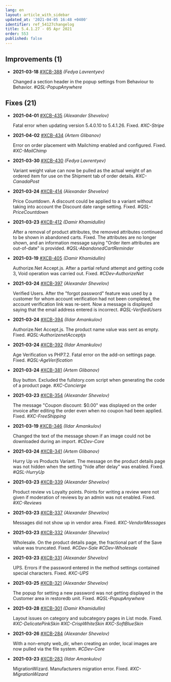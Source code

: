 ```yaml
---
lang: en
layout: article_with_sidebar
updated_at: '2021-04-05 16:48 +0400'
identifier: ref_54127changelog
title: 5.4.1.27 - 05 Apr 2021
order: 553
published: false
---
```

## Improvements (1)
* **2021-03-18** [#XCB-388](https://sellerlabs.atlassian.net/browse/XCB-388) _(Fedya Lavrentyev)_ 

  Changed a section header in the popup settings from Behaviour to Behavior. _#QSL-PopupAnywhere_


## Fixes (21)
* **2021-04-01** [#XCB-435](https://sellerlabs.atlassian.net/browse/XCB-435) _(Alexander Shevelov)_ 

  Fatal error when updating version 5.4.0.10 to 5.4.1.26. Fixed. _#XC-Stripe_

* **2021-04-02** [#XCB-434](https://sellerlabs.atlassian.net/browse/XCB-434) _(Artem Glibanov)_ 

  Error on order placement with Mailchimp enabled and configured. Fixed. _#XC-MailChimp_

* **2021-03-30** [#XCB-430](https://sellerlabs.atlassian.net/browse/XCB-430) _(Fedya Lavrentyev)_ 

  Variant weight value can now be pulled as the actual weight of an ordered item for use on the Shipment tab of order details. _#XC-CanadaPost_

* **2021-03-24** [#XCB-414](https://sellerlabs.atlassian.net/browse/XCB-414) _(Alexander Shevelov)_ 

  Price Countdown. A discount could be applied to a variant without taking into account the Discount date range setting. Fixed. _#QSL-PriceCountdown_

* **2021-03-23** [#XCB-412](https://sellerlabs.atlassian.net/browse/XCB-412) _(Damir Khamidullin)_ 

  After a removal of product attributes, the removed attributes continued to be shown in abandoned carts. Fixed.  The attributes are no longer shown, and an information message saying "Order item attributes are out-of-date" is provided. _#QSL-AbandonedCartReminder_

* **2021-03-19** [#XCB-405](https://sellerlabs.atlassian.net/browse/XCB-405) _(Damir Khamidullin)_ 

  Authorize.Net Accept.js. After a partial refund attempt and getting code 3, Void operation was carried out. Fixed. _#CDev-AuthorizeNet_

* **2021-03-24** [#XCB-397](https://sellerlabs.atlassian.net/browse/XCB-397) _(Alexander Shevelov)_ 

  Verified Users. After the "forgot password" feature was used by a customer for whom account verification had not been completed, the account verification link was re-sent. Now a message is displayed saying that the email address entered is incorrect. _#QSL-VerifiedUsers_

* **2021-03-24** [#XCB-394](https://sellerlabs.atlassian.net/browse/XCB-394) _(Ildar Amankulov)_ 

  Authorize.Net Accept.js. The product name value was sent as empty. Fixed. _#QSL-AuthorizenetAcceptjs_

* **2021-03-24** [#XCB-392](https://sellerlabs.atlassian.net/browse/XCB-392) _(Ildar Amankulov)_ 

  Age Verification vs PHP7.2. Fatal error on the add-on settings page. Fixed. _#QSL-AgeVerification_

* **2021-03-24** [#XCB-381](https://sellerlabs.atlassian.net/browse/XCB-381) _(Artem Glibanov)_ 

  Buy button. Excluded the fullstory.com script when generating the code of a product page. _#XC-Concierge_

* **2021-03-23** [#XCB-354](https://sellerlabs.atlassian.net/browse/XCB-354) _(Alexander Shevelov)_ 

  The message "Coupon discount: $0.00" was displayed on the order invoice after editing the order even when no coupon had been applied. Fixed. _#XC-FreeShipping_

* **2021-03-19** [#XCB-346](https://sellerlabs.atlassian.net/browse/XCB-346) _(Ildar Amankulov)_ 

  Changed the text of the message shown if an image could not be downloaded during an import. _#CDev-Core_

* **2021-03-24** [#XCB-341](https://sellerlabs.atlassian.net/browse/XCB-341) _(Artem Glibanov)_ 

  Hurry Up vs Products Variant. The message on the product details page was not hidden when the setting "hide after delay" was enabled. Fixed. _#QSL-HurryUp_

* **2021-03-23** [#XCB-339](https://sellerlabs.atlassian.net/browse/XCB-339) _(Alexander Shevelov)_ 

  Product review vs Loyalty points. Points for writing a review were not given if moderation of reviews by an admin was not enabled.  Fixed. _#XC-Reviews_

* **2021-03-23** [#XCB-337](https://sellerlabs.atlassian.net/browse/XCB-337) _(Alexander Shevelov)_ 

  Messages did not show up in vendor area. Fixed. _#XC-VendorMessages_

* **2021-03-23** [#XCB-332](https://sellerlabs.atlassian.net/browse/XCB-332) _(Alexander Shevelov)_ 

  Wholesale. On the product details page, the fractional part of the Save value was truncated. Fixed. _#CDev-Sale #CDev-Wholesale_

* **2021-03-23** [#XCB-331](https://sellerlabs.atlassian.net/browse/XCB-331) _(Alexander Shevelov)_ 

  UPS. Errors if the password entered in the method settings contained special characters. Fixed. _#XC-UPS_

* **2021-03-25** [#XCB-321](https://sellerlabs.atlassian.net/browse/XCB-321) _(Alexander Shevelov)_ 

  The popup for setting a new password was not getting displayed in the Customer area in restoredb unit. Fixed. _#QSL-PopupAnywhere_

* **2021-03-28** [#XCB-301](https://sellerlabs.atlassian.net/browse/XCB-301) _(Damir Khamidullin)_ 

  Layout issues on category and subcategory pages in List mode. Fixed. _#XC-DelicatePinkSkin #XC-CrispWhiteSkin #XC-SoftBlueSkin_

* **2021-03-26** [#XCB-284](https://sellerlabs.atlassian.net/browse/XCB-284) _(Alexander Shevelov)_ 

  With a non-empty web_dir, when creating an order, local images are now pulled via the file system.  _#CDev-Core_

* **2021-03-23** [#XCB-283](https://sellerlabs.atlassian.net/browse/XCB-283) _(Ildar Amankulov)_ 

  MigrationWizard. Manufacturers migration error. Fixed. _#XC-MigrationWizard_



